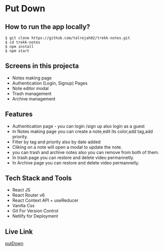 # Put Down
## How to run the app locally?
```
$ git clone https://github.com/talrejah02/trekk-notes.git
$ cd trekk-notes
$ npm install
$ npm start
```

## Screens in this projecta

- Notes making page 
- Authentication (Login, Signup) Pages
- Note editor modal
- Trash management
- Archive management

## Features

- Authentication page - you can login /sign up also login as a guest
- In Notes making page you can create a note,edit its color,add tag,add priority.
- Filter by tag and priority also by date added
- Cliking on a note will open a modal to update the note.
- you can trash and archive notes also you can remove from both of them.
- In trash page you can restore and delete video permannetly. 
- In Archive page you can restore and delete video permannetly.

## Tech Stack and Tools
- React JS
- React Router v6
- React Context API + useReducer
- Vanilla Css
- Git For Version Control
- Netlify for Deployment


## Live Link
[putDown](https://putdown.netlify.app)
